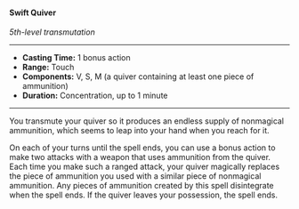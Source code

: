 #### Swift Quiver
*5th-level transmutation*
___
- **Casting Time:** 1 bonus action
- **Range:** Touch
- **Components:** V, S, M (a quiver containing at least one piece of ammunition)
- **Duration:** Concentration, up to 1 minute
---
You transmute your quiver so it produces an endless supply of nonmagical ammunition, which seems to leap into your hand when you reach for it.

On each of your turns until the spell ends, you can use a bonus action to make two attacks with a weapon that uses ammunition from the quiver. Each time you make such a ranged attack, your quiver magically replaces the piece of ammunition you used with a similar piece of nonmagical ammunition. Any pieces of ammunition created by this spell disintegrate when the spell ends. If the quiver leaves your possession, the spell ends.